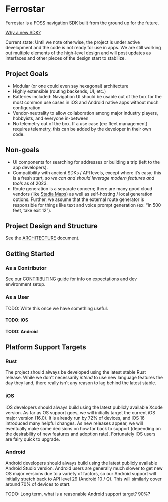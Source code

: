 # Ferrostar

Ferrostar is a FOSS navigation SDK built from the ground up for the future.

[Why a new SDK?](https://stadiamaps.notion.site/Next-Gen-Navigation-SDK-f16f987bfa5a455296b0671636033cdb)

Current state: Until we note otherwise, the project is under active development and the code is not ready for use in
apps. We are still working out multiple elements of the high-level design and will post updates as interfaces and other
pieces of the design start to stabilize.

## Project Goals

- Modular (or one could even say hexagonal) architecture
- Highly extensible (routing backends, UI, etc.)
- Batteries included: Navigation UI should be usable out of the box for the most common use cases in iOS and Android native apps without much configuration
- Vendor-neutrality to allow collaboration among major industry players, hobbyists, and everyone in-between
- No telemetry out of the box. If a use case (ex: fleet management) requires telemetry, this can be added by the developer in their own code.

## Non-goals

- UI components for searching for addresses or building a trip (left to the app developers).
- Compatibility with ancient SDKs / API levels, except where it’s easy; this is a fresh start, so *we can and should leverage modern features and tools* as of 2023.
- Route generation is a separate concern; there are many good cloud vendors (like [Stadia Maps](https://stadiamaps.com/products/navigation-routing/)) as well as self-hosting / local generation options. Further, we assume that the external route generator is responsible for things like text and voice prompt generation (ex: “In 500 feet, take exit 12”).

## Project Design and Structure

See the [ARCHITECTURE](ARCHITECTURE.md) document.

## Getting Started

### As a Contributor

See our [CONTRIBUTING](CONTRIBUTING.md) guide for info on expectations and dev environment setup.

### As a User

TODO: Write this once we have something useful.

#### TODO: iOS

#### TODO: Android

## Platform Support Targets

### Rust

The project should always be developed using the latest stable Rust release. While we don't necessarily
*intend* to use new language features the day they land, there really isn't any reason to lag behind the latest
stable.

### iOS

iOS developers should always build using the latest publicly available Xcode version. As far as OS support goes,
we will initially target the current iOS major version (16.0). It is already run by 72% of devices, and iOS 16
introduced many helpful changes. As new releases appear, we will eventually make some decisions on how far back to support
(depending on the desirability of new features and adoption rate). Fortunately iOS users are fairy quick to upgrade.

### Android

Android developers should always build using the latest publicly available Android Studio version.
Android users are generally much slower to get new OS major versions due to a variety of factors, so
our Android support will initially stretch back to API level 29 (Android 10 / Q). This will similarly cover around 70%
of devices to start.

TODO: Long term, what is a reasonable Android support target? 90%?
